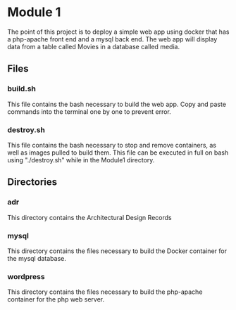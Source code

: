 # Module 1

The point of this project is to deploy a simple web app using docker that has a 
php-apache front end and a mysql back end. The web app will display data from a 
table called Movies in a database called media. 

## Files

### build.sh

This file contains the bash necessary to build the web app. Copy and paste commands into 
the terminal one by one to prevent error. 

### destroy.sh

This file contains the bash necessary to stop and remove containers, as well as images
pulled to build them. This file can be executed in full on bash using "./destroy.sh" while
in the Module1 directory.

## Directories

### adr

This directory contains the Architectural Design Records

### mysql

This directory contains the files necessary to build the Docker container for the mysql database.

### wordpress

This directory contains the files necessary to build the php-apache container for the 
php web server.
